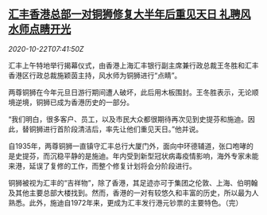 <!--1603353305000-->
[汇丰香港总部一对铜狮修复大半年后重见天日 礼聘风水师点睛开光](https://cn.reuters.com/article/hk-hsbc-lions-1022-idCNKBS2770WB)
------

<div><i>2020-10-22T07:41:50Z</i></div><p>汇丰上午特地举行揭幕仪式，由香港上海汇丰银行副主席兼行政总裁王冬胜和汇丰香港区行政总裁施颖茵主持，风水师为铜狮进行“点睛”。</p><p>两尊铜狮在今年元旦日游行期间遭人破坏，此后用木板围封。王冬胜表示，无论顺境逆境，铜狮已成为香港历史的一部分。</p><p>“我们明白，很多客户、员工，以及市民大众都很期待再次见到史提芬和施迪。因此，替铜狮进行首阶段清洁后，率先让他们重见天日。”他并说。</p><p>自1935年，两尊铜狮一直镇守汇丰总行大厦门外，面向中环德辅道，张口咆哮的是史提芬，而沉稳平静的是施迪。年内受到新型冠状病毒疫情影响，海外专家未能来港，延误了复修的工作，而整个修复计划将会分阶段进行。</p><p>铜狮被视为汇丰的“吉祥物”，除了香港，其足迹亦可于集团之伦敦、上海、伯明翰及其他主要总部大楼找到。然而，香港的一对有较悠久和丰富的历史，所以最为人熟悉。此外，施迪自1972年来，更成为汇丰发行港元钞票的主要特色。（完）</p>
